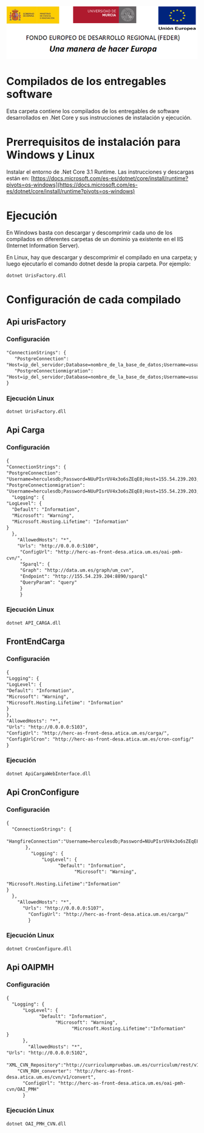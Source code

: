 ![](../Docs/media/CabeceraDocumentosMD.png)

# Compilados de los entregables software
Esta carpeta contiene los compilados de los entregables de software desarrollados
en .Net Core y sus instrucciones de instalación y ejecución.

# Prerrequisitos de instalación para Windows y Linux
Instalar el entorno de .Net Core 3.1 Runtime. Las instrucciones y descargas están en: 
[https://docs.microsoft.com/es-es/dotnet/core/install/runtime?pivots=os-windows](https://docs.microsoft.com/es-es/dotnet/core/install/runtime?pivots=os-windows)

# Ejecución

En Windows basta con descargar y descomprimir cada uno de los compilados en 
diferentes carpetas de un dominio ya existente en el IIS (Internet Information Server).

En Linux, hay que descargar y descomprimir el compilado en una carpeta; y luego 
ejecutarlo el comando dotnet desde la propia carpeta. Por ejemplo:

    dotnet UrisFactory.dll


# Configuración de cada compilado 
## Api urisFactory
### Configuración
 >
    "ConnectionStrings": {
       "PostgreConnection": "Host=ip_del_servidor;Database=nombre_de_la_base_de_datos;Username=usuario;Password=contraseña",
       "PostgreConnectionmigration": "Host=ip_del_servidor;Database=nombre_de_la_base_de_datos;Username=usuario;Password=contraseña"
    }
### Ejecución Linux
    dotnet UrisFactory.dll
## Api Carga
### Configuración

    { 
    "ConnectionStrings": {
    "PostgreConnection": "Username=herculesdb;Password=NUuPIsrUV4x3o6sZEqE8;Host=155.54.239.203;Port=5432;Database=herculesdb;Pooling=true",
    "PostgreConnectionmigration": "Username=herculesdb;Password=NUuPIsrUV4x3o6sZEqE8;Host=155.54.239.203;Port=5432;Database=herculesdb;Pooling=true"},
      "Logging": {
    "LogLevel": {
      "Default": "Information",
      "Microsoft": "Warning",
      "Microsoft.Hosting.Lifetime": "Information"
    }
      },
        "AllowedHosts": "*",
        "Urls": "http://0.0.0.0:5100",
         "ConfigUrl": "http://herc-as-front-desa.atica.um.es/oai-pmh-cvn/",
         "Sparql": {
         "Graph": "http://data.um.es/graph/um_cvn",
         "Endpoint": "http://155.54.239.204:8890/sparql"
         "QueryParam": "query"
         }
         }

### Ejecución Linux
    dotnet API_CARGA.dll
## FrontEndCarga
### Configuración
 >
    {
    "Logging": {
    "LogLevel": {
    "Default": "Information",
    "Microsoft": "Warning",
    "Microsoft.Hosting.Lifetime": "Information"
    }
    },
    "AllowedHosts": "*",
    "Urls": "http://0.0.0.0:5103",
    "ConfigUrl": "http://herc-as-front-desa.atica.um.es/carga/",
    "ConfigUrlCron": "http://herc-as-front-desa.atica.um.es/cron-config/"
    }
### Ejecución
    dotnet ApiCargaWebInterface.dll
   
## Api CronConfigure
### Configuración
    {
      "ConnectionStrings": {
          "HangfireConnection":"Username=herculesdb;Password=NUuPIsrUV4x3o6sZEqE8;Host=155.54.239.203;Port=5432;Database=herculesdb;Pooling=true"
           },
             "Logging": {
                 "LogLevel": {
                       "Default": "Information",
                             "Microsoft": "Warning",
                                   "Microsoft.Hosting.Lifetime":"Information"
    }
      },
        "AllowedHosts": "*",
          "Urls": "http://0.0.0.0:5107",
            "ConfigUrl": "http://herc-as-front-desa.atica.um.es/carga/"
            }
### Ejecución Linux
    dotnet CronConfigure.dll
## Api OAIPMH
### Configuración
    {
      "Logging": {
          "LogLevel": {
                "Default": "Information",
                      "Microsoft": "Warning",
                            "Microsoft.Hosting.Lifetime":"Information"
    }
          },
            "AllowedHosts": "*",
    "Urls": "http://0.0.0.0:5102",
      "XML_CVN_Repository":"http://curriculumpruebas.um.es/curriculum/rest/v1/auth/",
        "CVN_ROH_converter": "http://herc-as-front-desa.atica.um.es/cvn/v1/convert",
          "ConfigUrl": "http://herc-as-front-desa.atica.um.es/oai-pmh-cvn/OAI_PMH"
          }
  ### Ejecución Linux
    dotnet OAI_PMH_CVN.dll
